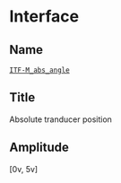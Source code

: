 # Interface

## Name
[`ITF-M_abs_angle`]()

## Title
Absolute tranducer position

## Amplitude
[0v, 5v]